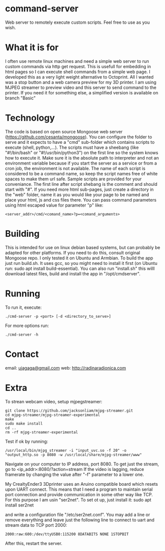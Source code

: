 # command-server
Web server to remotely execute custom scripts.
Feel free to use as you wish. 

# What it is for
I often use remote linux machines and need a simple web server to run custom commands via http get request. This is usefull for embedding in html pages so I can execute shell commands from a simple web page.
I developed this as a very light weight alternative to Octoprint. All I wanted was a stop button and a web camera preview for my 3D printer. I am using MJPEG streamer to preview video and this server to send command to the printer.
If you need it for something else, a simplified version is available on branch "Basic"

# Technology
The code is based on open source Mongoose web server (https://github.com/cesanta/mongoose). You can configure the folder to serve and it expects to have a "cmd" sub-folder which contains scripts to execute (shell, python,...). The scripts must have a sheebang (like "#!/bin/bash" or "#!/usr/bin/python3") on the first line so the system knows how to execute it. Make sure it is the absolute path to interpreter and not an environment variable because if you start the server as a service or from a cron job, the environment is not available.
The name of each script is considered to be a command name, so keep the script names free of white spaces to make them url safe. Sample scripts are provided for your conveniance. The first line after script shebang is the comment and should start with "#".
If you need more html sub-pages, just create a directory in the "web" folder, name it as you would like your page to be named and place your html, js and css files there.
You can pass command parameters using html escaped value for parameter "p" like:

	<server_addr>/cmd/<comand_name>?p=<comand_arguments>

# Building
This is intended for use on linux debian based systems, but can probably be adapted for other platforms. If you need to do this, consult original Mongoose repo. I only tested it on Ubuntu and Armbian.
To build the app just run build.sh. It uses gcc, so you might need to install it first (on Ubuntu run: sudo apt install build-essential). 
You can also run "install.sh" this willl download latest files, build and install the app in "/opt/cmdserver".

# Running
To run it, execute:

	./cmd-server -p <port> [-d <directory_to_serve>]

For more options run:

	./cmd-server -h

# Contact
email: ujagaga@gmail.com
web: http://radinaradionica.com

# Extra
To strean webcam video, setup mjpegstreamer: 

	git clone https://github.com/jacksonliam/mjpg-streamer.git
	cd mjpg-streamer/mjpg-streamer-experimental
	make
	sudo make install
	cd ..
	rm -rf mjpg-streamer-experimental

Test if ok by running:

	/usr/local/bin/mjpg_streamer -i "input_uvc.so -f 20" -o "output_http.so -p 8080 -w /usr/local/share/mjpg-streamer/www"

Navigate on your computer to IP address, port 8080. To get just the stream, go to <ip_addr>:8080/?action=stream
If the video is lagging, reduce framerate by changing the value after "-f" parameter to a lower one. 

My CrealtyEnder3 3Dprinter uses an Aruino compatible board which resets upon UART connect. This means that I need a program to maintain serial port connection and provide communication in some other way like TCP. For this purpose I am usin "ser2net". To set ot up, just install it:
	sudo apt install ser2net

and write a configuration file "/etc/ser2net.conf". You may add a line or remove everything and leave just the following line to connect to uart and stream data to TCP port 2000:

	2000:raw:600:/dev/ttyUSB0:115200 8DATABITS NONE 1STOPBIT

After this, restart the server.

